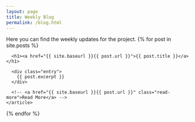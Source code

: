 ```yaml
---
layout: page
title: Weekly Blog
permalink: /blog.html
---
```


<div class="posts">
  Here you can find the weekly updates for the project.
  {% for post in site.posts %}
    <article class="post">

      <h1><a href="{{ site.baseurl }}{{ post.url }}">{{ post.title }}</a></h1>

      <div class="entry">
        {{ post.excerpt }}
      </div>

      <!-- <a href="{{ site.baseurl }}{{ post.url }}" class="read-more">Read More</a> -->
    </article>
  {% endfor %}
</div>
